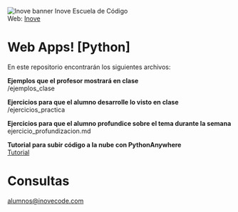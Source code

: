 ![Inove banner](/inove.jpg)
Inove Escuela de Código\
Web: [Inove](https://inovecode.com)

# Web Apps! [Python]
En este repositorio encontrarán los siguientes archivos:

__Ejemplos que el profesor mostrará en clase__\
/ejemplos_clase

__Ejercicios para que el alumno desarrolle lo visto en clase__\
/ejercicios_practica

__Ejercicios para que el alumno profundice sobre el tema durante la semana__\
ejercicio_profundizacion.md

__Tutorial para subir código a la nube con PythonAnywhere__\
[Tutorial](https://youtu.be/hwom2AAcvDQ)

# Consultas
alumnos@inovecode.com
